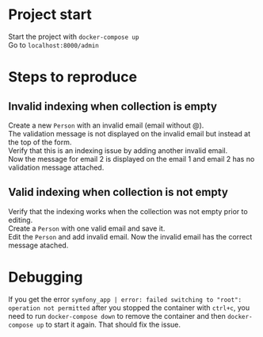
# Project start
Start the project with `docker-compose up`  
Go to `localhost:8000/admin`  

# Steps to reproduce
## Invalid indexing when collection is empty
Create a new `Person` with an invalid email (email without @).  
The validation message is not displayed on the invalid email but instead at the top of the form.  
Verify that this is an indexing issue by adding another invalid email.  
Now the message for email 2 is displayed on the email 1 and email 2 has no validation message attached.  
## Valid indexing when collection is not empty
Verify that the indexing works when the collection was not empty prior to editing.  
Create a `Person` with one valid email and save it.  
Edit the `Person` and add invalid email. Now the invalid email has the correct message atached.  

# Debugging
If you get the error `symfony_app | error: failed switching to "root": operation not permitted`
after you stopped the container with `ctrl+c`, you need to run `docker-compose down` to remove the container and then `docker-compose up` to start it again. That should fix the issue.